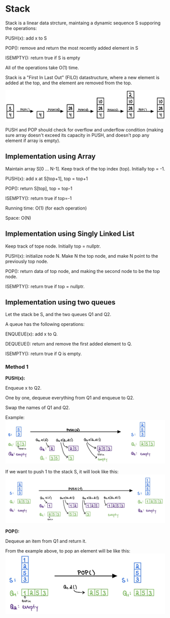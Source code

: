 # Stack

Stack is a linear data strcture, maintaing a dynamic sequence S supporing the operations:

PUSH(x): add x to S

POP(): remove and return the most recently added element in S

ISEMPTY(): return true if S is empty

All of the operations take O(1) time.

Stack is a "First In Last Out" (FILO) datastructure, where a new element is added at the top, and the element are removed from the top.

![stack illustration](illustrations_stack/illustration.jpg)

PUSH and POP should check for overflow and underflow condition (making sure array doesn't exceed its capacity in PUSH, and doesn't pop any element if array is empty).


## Implementation using Array

Maintain array S[0 ... N-1]. Keep track of the top index (top). Initially top = -1.

PUSH(x): add x at S[top+1], top = top+1

POP(): return S[top], top = top-1

ISEMPTY(): return true if top=-1

Running time: O(1) (for each operation)

Space: O(N)


## Implementation using Singly Linked List

Keep track of tope node. Initially top = nullptr.

PUSH(x): initialize node N. Make N the top node, and make N point to the previously top node.

POP(): return data of top node, and making the second node to be the top node.

ISEMPTY(): return true if top = nullptr.

## Implementation using two queues
Let the stack be S, and the two queues Q1 and Q2.

A queue has the following operations:

ENQUEUE(x): add x to Q.

DEQUEUE(): return and remove the first added element to Q.

ISEMPTY(): return true if Q is empty.


### Method 1


**PUSH(x):**

Enqueue x to Q2.

One by one, dequeue everything from Q1 and enqueue to Q2.

Swap the names of Q1 and Q2.

Example:
![push2](illustrations_stack/push2_two_queues.jpg)

If we want to push 1 to the stack S, it will look like this:
![push1](illustrations_stack/push1_two_queues.jpg)

**POP():**

Dequeue an item from Q1 and return it.


From the example above, to pop an element will be like this:
![push2](illustrations_stack/pop_two_queues.jpg)




